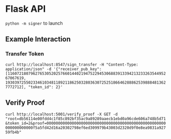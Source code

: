 # Flask API

`python -m signer` to launch

## Example Interaction

### Transfer Token

`curl http://localhost:8547/sign_transfer -H "Content-Type: application/json" -d '{"receiver_pub_key": [11607218079627653052025766014402194752294530688391339421323326354495267067619, 19303972550233461034811892118625032803630725251866462888625398884813627772712], "token_id": 2}'`

## Verify Proof

`curl http://localhost:5001/verify_proof -X GET -d "root=db56114e00fdd4c1f85c892bf35ac9a89289aaecb1ebd0a96cde606a748b5d71&token_id=2&proof=0000000000000000000000000000000000000000000000000000000000000000f5a5fd42d16a20302798ef6ed309979b43003d2320d9f0e8ea9831a92759fb4b"`